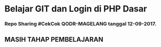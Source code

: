 # Belajar GIT dan Login di PHP Dasar

### Repo Sharing #CekCok QODR-MAGELANG tanggal 12-09-2017.

## MASIH TAHAP PEMBELAJARAN 
